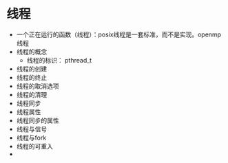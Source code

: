 # 线程  
+ 一个正在运行的函数（线程）：posix线程是一套标准，而不是实现。openmp线程
+ 线程的概念
    - 线程的标识： pthread_t  
+ 线程的创建
+ 线程的终止
+ 线程的取消选项 
+ 线程的清理
+ 线程同步 
+ 线程属性  
+ 线程同步的属性
+ 线程与信号
+ 线程与fork
+ 线程的可重入  
+ 
